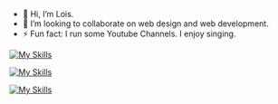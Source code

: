- 👋 Hi, I’m Lois. 
- 💞️ I’m looking to collaborate on web design and web development. 
- ⚡ Fun fact: I run some Youtube Channels. I enjoy singing. 

<!---
Loloishere/Loloishere is a ✨ special ✨ repository because its `README.md` (this file) appears on your GitHub profile.
You can click the Preview link to take a look at your changes.
--->

[![My Skills](https://skillicons.dev/icons?i=java,js,ts,,html,css,sass,tailwind&theme=light)](https://skillicons.dev)

[![My Skills](https://skillicons.dev/icons?i=react,vite,nextjs,redu,nodejs,mongodb,mysql,prisma,postman&theme=dark)](https://skillicons.dev)

[![My Skills](https://skillicons.dev/icons?i=pr,ps,ae,figma&theme=dark)](https://skillicons.dev)
